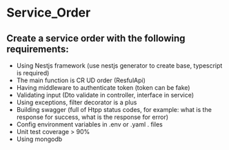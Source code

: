 # Service_Order
## Create a service order with the following requirements:
- Using Nestjs framework (use nestjs generator to create base, typescript is required)
- The main function is CR UD order (ResfulApi)
- Having middleware to authenticate token (token can be fake)
- Validating input (Dto validate in controller, interface in service)
- Using exceptions, filter decorator is a plus
- Building swagger (full of Htpp status codes, for example: what is the response for success, what is the response for error)
- Config environment variables in .env or .yaml . files
- Unit test coverage > 90%
- Using mongodb
